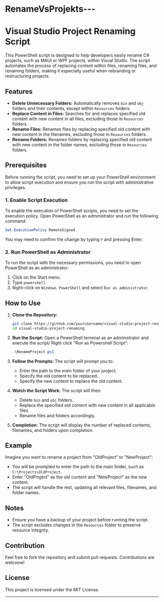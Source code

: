 # RenameVsProjekts---

# Visual Studio Project Renaming Script

This PowerShell script is designed to help developers easily rename C# projects, such as MAUI or WPF projects, within Visual Studio. The script automates the process of replacing content within files, renaming files, and renaming folders, making it especially useful when rebranding or restructuring projects.

## Features

- **Delete Unnecessary Folders:** Automatically removes `bin` and `obj` folders and their contents, except within `Resources` folders.
- **Replace Content in Files:** Searches for and replaces specified old content with new content in all files, excluding those in `Resources` folders.
- **Rename Files:** Renames files by replacing specified old content with new content in the filenames, excluding those in `Resources` folders.
- **Rename Folders:** Renames folders by replacing specified old content with new content in the folder names, excluding those in `Resources` folders.

## Prerequisites

Before running the script, you need to set up your PowerShell environment to allow script execution and ensure you run the script with administrative privileges.

### 1. Enable Script Execution

To enable the execution of PowerShell scripts, you need to set the execution policy. Open PowerShell as an administrator and run the following command:

```powershell
Set-ExecutionPolicy RemoteSigned
```

You may need to confirm the change by typing `Y` and pressing Enter.

### 2. Run PowerShell as Administrator

To run the script with the necessary permissions, you need to open PowerShell as an administrator:

1. Click on the Start menu.
2. Type `powershell`.
3. Right-click on `Windows PowerShell` and select `Run as administrator`.

## How to Use

1. **Clone the Repository:**
   ```sh
   git clone https://github.com/yourusername/visual-studio-project-renaming.git
   cd visual-studio-project-renaming
   ```

2. **Run the Script:**
   Open a PowerShell terminal as an administrator and execute the script/ Right click "Run as Powershell Script":
   ```powershell
   .\RenameProject.ps1
   ```

3. **Follow the Prompts:**
   The script will prompt you to:
   - Enter the path to the main folder of your project.
   - Specify the old content to be replaced.
   - Specify the new content to replace the old content.

4. **Watch the Script Work:**
   The script will then:
   - Delete `bin` and `obj` folders.
   - Replace the specified old content with new content in all applicable files.
   - Rename files and folders accordingly.

5. **Completion:**
   The script will display the number of replaced contents, filenames, and folders upon completion.

## Example

Imagine you want to rename a project from "OldProject" to "NewProject":

- You will be prompted to enter the path to the main folder, such as `C:\Projects\OldProject`.
- Enter "OldProject" as the old content and "NewProject" as the new content.
- The script will handle the rest, updating all relevant files, filenames, and folder names.

## Notes

- Ensure you have a backup of your project before running the script.
- The script excludes changes in the `Resources` folder to preserve resource integrity.

## Contribution

Feel free to fork the repository and submit pull requests. Contributions are welcome!

## License

This project is licensed under the MIT License.

---
